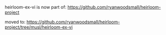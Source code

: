 heirloom-ex-vi is now part of: https://github.com/ryanwoodsmall/heirloom-project

moved to: https://github.com/ryanwoodsmall/heirloom-project/tree/musl/heirloom-ex-vi
